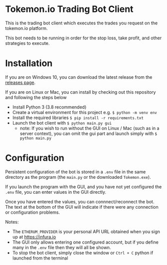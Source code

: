 # Tokemon.io Trading Bot Client

This is the trading bot client which executes the trades you request on the tokemon.io platform.

This bot needs to be running in order for the stop loss, take profit, and other strategies
to execute.

# Installation

If you are on Windows 10, you can download the latest release from the [releases page](https://github.com/tokemon-hq/client/releases).

If you are on Linux or Mac, you can install by checking out this repository and following
the steps below

- Install Python 3 (3.8 recommended)
- Create a virtual environment for this project e.g. `$ python -m venv env`
- Install the required libraries `$ pip install -r requirements.txt`
- Launch the bot client with `$ python main.py gui`
  - note: If you wish to run without the GUI on Linux / Mac (such as in a server
    context), you can omit the gui part and launch simply with `$ python main.py`

# Configuration

Persistent configuration of the bot is stored in a `.env` file in the same directory as the
program (the `main.py` or the downloaded `Tokemon.exe`).

If you launch the program with the GUI, and you have not yet configured the `.env` file, you
can enter values in the GUI directly.

Once you have entered the values, you can connnect/reconnect the bot. The text at the bottom of
the GUI will indicate if there were any connection or configuration problems.

Notes:
 * The `ETHERUM_PROVIDER` is your personal API URL obtained when you sign up at https://infura.io
 * The GUI only allows entering one configured account, but if you define many in the `.env` file
   then they will all be shown.
 * To stop the bot client, simply close the window or `Ctrl + C` python if launched from the terminal

